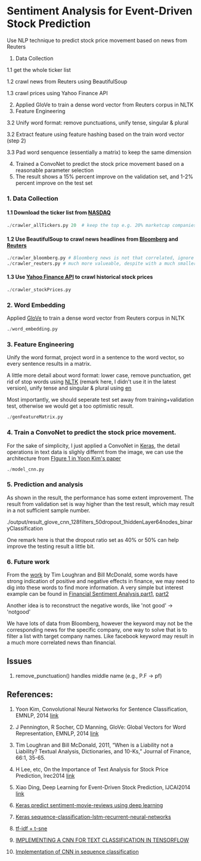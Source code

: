 # Sentiment Analysis for Event-Driven Stock Prediction
Use NLP technique to predict stock price movement based on news from Reuters

1. Data Collection

  1.1 get the whole ticker list
  
  1.2 crawl news from Reuters using BeautifulSoup
  
  1.3 crawl prices using Yahoo Finance API
  
2. Applied GloVe to train a dense word vector from Reuters corpus in NLTK
3. Feature Engineering
  
  3.2 Unify word format: remove punctuations, unify tense, singular & plural
  
  3.2 Extract feature using feature hashing based on the train word vector (step 2)
  
  3.3 Pad word senquence (essentially a matrix) to keep the same dimension
  
4. Trained a ConvoNet to predict the stock price movement based on a reasonable parameter selection
5. The result shows a 15% percent improve on the validation set, and 1-2% percent improve on the test set


### 1. Data Collection


#### 1.1 Download the ticker list from [NASDAQ](http://www.nasdaq.com/screening/companies-by-industry.aspx)

```python
./crawler_allTickers.py 20  # keep the top e.g. 20% marketcap companies
```

#### 1.2 Use BeautifulSoup to crawl news headlines from [Bloomberg](http://www.bloomberg.com/search?query=goog&sort=time:desc) and [Reuters](http://www.reuters.com/finance/stocks/overview?symbol=FB.O)

```python
./crawler_bloomberg.py # Bloomberg news is not that correlated, ignore this data at this moment
./crawler_reuters.py # much more valueable, despite with a much smaller size
```

#### 1.3 Use [Yahoo Finance API](https://pypi.python.org/pypi/yahoo-finance/1.1.4) to crawl historical stock prices

```python
./crawler_stockPrices.py
```

### 2. Word Embedding

Applied [GloVe](https://github.com/lazyprogrammer/machine_learning_examples/blob/master/nlp_class2/glove.py) to train a dense word vector from Reuters corpus in NLTK

```python
./word_embedding.py
```

### 3. Feature Engineering

Unify the word format, project word in a sentence to the word vector, so every sentence results in a matrix.

A little more detail about word format: lower case, remove punctuation, get rid of stop words using [NLTK](http://www.nltk.org/) (remark here, I didn't use it in the latest version), unify tense and singular & plural using [en](https://www.nodebox.net/code/index.php/Linguistics#verb_conjugation)

Most importantly, we should seperate test set away from training+validation test, otherwise we would get a too optimistic result.

```python
./genFeatureMatrix.py
```

### 4. Train a ConvoNet to predict the stock price movement. 

For the sake of simplicity, I just applied a ConvoNet in [Keras](http://machinelearningmastery.com/handwritten-digit-recognition-using-convolutional-neural-networks-python-keras/), the detail operations in text data is slighly differnt from the image, we can use the architecture from [FIgure 1 in Yoon Kim's paper](http://www.aclweb.org/anthology/D14-1181)

```python
./model_cnn.py
```

### 5. Prediction and analysis

As shown in the result, the performance has some extent improvement. The result from validation set is way higher than the test result, which may result in a not sufficient sample number.

./output/result_glove_cnn_128filters_50dropout_1hiddenLayer64nodes_binaryClassification

One remark here is that the dropout ratio set as 40% or 50% can help improve the testing result a little bit.

### 6. Future work

From the [work](https://papers.ssrn.com/sol3/papers.cfm?abstract_id=1331573) by Tim Loughran and Bill McDonald, some words have strong indication of positive and negative effects in finance, we may need to dig into these words to find more information. A very simple but interest example can be found in [Financial Sentiment Analysis part1](http://francescopochetti.com/scrapying-around-web/), [part2](http://francescopochetti.com/financial-blogs-sentiment-analysis-part-crawling-web/)

Another idea is to reconstruct the negative words, like 'not good' -> 'notgood'

We have lots of data from Bloomberg, however the keyword may not be the corresponding news for the specific company, one way to solve that is to filter a list with target company names. Like facebook keyword may result in a much more correlated news than financial.



## Issues
1. remove_punctuation() handles middle name (e.g., P.F -> pf)

## References:

1. Yoon Kim, Convolutional Neural Networks for Sentence Classification, EMNLP, 2014 [link](http://www.aclweb.org/anthology/D14-1181)
2. J Pennington, R Socher, CD Manning, GloVe: Global Vectors for Word Representation, EMNLP, 2014 [link](http://www-nlp.stanford.edu/pubs/glove.pdf)
3. Tim Loughran and Bill McDonald, 2011, “When is a Liability not a Liability?  Textual Analysis, Dictionaries, and 10-Ks,” Journal of Finance, 66:1, 35-65.

4. H Lee, etc, On the Importance of Text Analysis for Stock Price Prediction, lrec2014 [link](http://nlp.stanford.edu/pubs/lrec2014-stock.pdf)
5. Xiao Ding, Deep Learning for Event-Driven Stock Prediction, IJCAI2014 [link](http://ijcai.org/Proceedings/15/Papers/329.pdf)

1. [Keras predict sentiment-movie-reviews using deep learning](http://machinelearningmastery.com/predict-sentiment-movie-reviews-using-deep-learning/)
2. [Keras sequence-classification-lstm-recurrent-neural-networks](http://machinelearningmastery.com/sequence-classification-lstm-recurrent-neural-networks-python-keras/)
3. [tf-idf + t-sne](https://github.com/lazyprogrammer/machine_learning_examples/blob/master/nlp_class2/tfidf_tsne.py)
4. [IMPLEMENTING A CNN FOR TEXT CLASSIFICATION IN TENSORFLOW](http://www.wildml.com/2015/12/implementing-a-cnn-for-text-classification-in-tensorflow/)
5. [Implementation of CNN in sequence classification](https://github.com/dennybritz/cnn-text-classification-tf)

